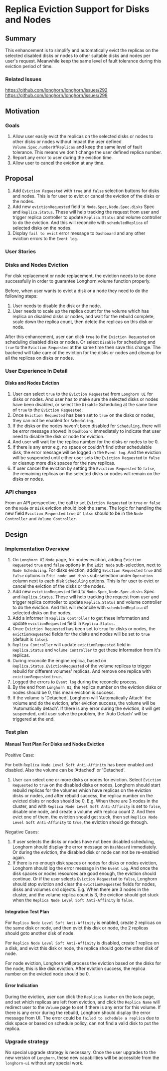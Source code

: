 # Replica Eviction Support for Disks and Nodes

## Summary
This enhancement is to simplify and automatically evict the replicas on the selected disabled disks or nodes to other suitable disks and nodes per user's request. Meanwhile keep the same level of fault tolerance during this eviction period of time.

### Related Issues
https://github.com/longhorn/longhorn/issues/292
https://github.com/longhorn/longhorn/issues/298

## Motivation

### Goals
1. Allow user easily evict the replicas on the selected disks or nodes to other disks or nodes without impact the user defined `Volume.Spec.numberOfReplicas` and keep the same level of fault tolerance. This means we don't change the user defined replica number.
2. Report any error to user during the eviction time.
3. Allow user to cancel the eviction at any time.

## Proposal
1. Add `Eviction Requested` with `true` and `false` selection buttons for disks and nodes. This is for user to evict or cancel the eviction of the disks or the nodes.
2. Add new `evictionRequested` field to `Node.Spec`, `Node.Spec.disks` Spec and `Replica.Status`. These will help tracking the request from user and trigger replica controller to update `Replica.Status` and volume controller to do the eviction. And this will reconcile with `scheduledReplica` of selected disks on the nodes.
3. Display `fail to evict` error message to `Dashboard` and any other eviction errors to the `Event log`.

### User Stories
### Disks and Nodes Eviction
For disk replacement or node replacement, the eviction needs to be done successfully in order to guarantee Longhorn volume function properly.

Before, when user wants to evict a disk or a node they need to do the following steps:

1. User needs to disable the disk or the node.
2. User needs to scale up the replica count for the volume which has replica on disabled disks or nodes, and wait for the rebuild complete, scale down the replica count, then delete the replicas on this disk or node.

After this enhancement, user can click `true` to the `Eviction Requested` on scheduling disabled disks or nodes. Or select `Disable` for scheduling and `true` to the `Eviction Requested` at the same time then save this change. The backend will take care of the eviction for the disks or nodes and cleanup for all the replicas on disks or nodes.

### User Experience In Detail
#### Disks and Nodes Eviction
1. User can select `true` to the `Eviction Requested` from `Longhorn UI` for disks or nodes. And user has to make sure the selected disks or nodes have been disabled, or select the `Disable` Scheduling at the same time of `true` to the `Eviction Requested`.
2. Once `Eviction Requested` has been set to `true` on the disks or nodes, they can not be enabled for `Scheduling`.
3. If the disks or the nodes haven't been disabled for `Scheduling`, there will be error message showed in `Dashboard` immediately to indicate that user need to disable the disk or node for eviction.
4. And user will wait for the replica number for the disks or nodes to be 0.
5. If there is any error e.g. no space or couldn't find other schedulable disk, the error message will be logged in the `Event log`. And the eviction will be suspended until either user sets the `Eviction Requested` to `false` or cleanup more disk spaces for the new replicas.
6. If user cancel the eviction by setting the `Eviction Requested` to `false`, the remaining replicas on the selected disks or nodes will remain on the disks or nodes.

### API changes
From an API perspective, the call to set `Eviction Requested` to `true` or `false` on the `Node` or `Disk` eviction should look the same. The logic for handling the new field `Eviction Requested` `true` or `false` should to be in the `Node Controller` and `Volume Controller`.

## Design

### Implementation Overview

1. On `Longhorn UI` `Node` page, for nodes eviction, adding `Eviction Requested` `true` and `false` options in the `Edit Node` sub-selection, next to `Node Scheduling`. For disks eviction, adding `Eviction Requested` `true` and `false` options in `Edit node and disks` sub-selection under `Operation` column next to each disk `Scheduling` options. This is for user to evict or cancel the eviction of the disks or the nodes.
2. Add new `evictionRequested` field to `Node.Spec`, `Node.Spec.disks` Spec and `Replica.Status`. These will help tracking the request from user and trigger replica controller to update `Replica.Status` and volume controller to do the eviction. And this will reconcile with `scheduledReplica` of selected disks on the nodes.
3. Add a informer in `Replica Controller` to get these information and update `evictionRequested` field in `Replica.Status`.
4. Once `Eviction Requested` has been set to `true` for disks or nodes, the `evictionRequested` fields for the disks and nodes will be set to `true` (default is `false`).
5. `Replica Controller` will update `evictionRequested` field in `Replica.Status` and `Volume Controller` to get these information from it's replicas.
6. During reconcile the engine replica, based on `Replica.Status.EvictionRequested` of the volume replicas to trigger rebuild for different volumes' replicas. And remove one replica with `evictionRequested` `true`.
7. Logged the errors to `Event log` during the reconcile process.
8. By the end from `Longhorn UI`, the replica number on the eviction disks or nodes should be 0, this mean eviction is success.
9. If the volume is 'Detached', Longhorn will 'Automatically Attach' the volume and do the eviction, after eviction success, the volume will be 'Automatically detach'. If there is any error during the eviction, it will get suspended, until user solve the problem, the 'Auto Detach' will be triggered at the end.

### Test plan

#### Manual Test Plan For Disks and Nodes Eviction
Positive Case:

For both `Replica Node Level Soft Anti-Affinity` has been enabled and disabled. Also the volume can be 'Attached' or 'Detached'.
1. User can select one or more disks or nodes for eviction. Select `Eviction Requested` to `true` on the disabled disks or nodes, Longhorn should start rebuild replicas for the volumes which have replicas on the eviction disks or nodes, and after rebuild success, the replica number on the evicted disks or nodes should be 0. E.g. When there are 3 nodes in the cluster, and with `Replica Node Level Soft Anti-Affinity` is set to `false`, disable one node, and create a volume with replica count 2. And then evict one of them, the eviction should get stuck, then set `Replica Node Level Soft Anti-Affinity` to `true`, the eviction should go through.

Negative Cases:
1. If user selects the disks or nodes have not been disabled scheduling, Longhorn should display the error message on `Dashboard` immediately. Or during the eviction, the disabled disk or node can not be re-enabled again.
2. If there is no enough disk spaces or nodes for disks or nodes eviction, Longhorn should log the error message in the `Event Log`. And once the disk spaces or nodes resources are good enough, the eviction should continue. Or if the user selects `Eviction Requested` to `false`, Longhorn should stop eviction and clear the `evictionRequested` fields for nodes, disks and volumes crd objects. E.g. When there are 3 nodes in the cluster, and the volume replica count is 3, the eviction should get stuck when the `Replica Node Level Soft Anti-Affinity` is `false`.

#### Integration Test Plan
For `Replica Node Level Soft Anti-Affinity` is enabled, create 2 replicas on the same disk or node, and then evict this disk or node, the 2 replicas should goto another disk of node.

For `Replica Node Level Soft Anti-Affinity` is disabled, create 1 replica on a disk, and evict this disk or node, the replica should goto the other disk of node.

For node eviction, Longhorn will process the eviction based on the disks for the node, this is like disk eviction. After eviction success, the replica number on the evicted node should be 0.

#### Error Indication
During the eviction, user can click the `Replicas Number` on the `Node` page, and set which replicas are left from eviction, and click the `Replica Name` will redirect user to the `Volume` page to set if there is any error for this volume. If there is any error during the rebuild, Longhorn should display the error message from UI. The error could be `failed to schedule a replica` due to disk space or based on schedule policy, can not find a valid disk to put the replica.

### Upgrade strategy
No special upgrade strategy is necessary. Once the user upgrades to the new version of `Longhorn`, these new capabilities will be accessible from the `longhorn-ui` without any special work.

